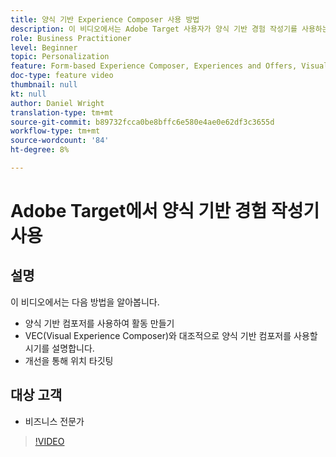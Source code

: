 ```yaml
---
title: 양식 기반 Experience Composer 사용 방법
description: 이 비디오에서는 Adobe Target 사용자가 양식 기반 경험 작성기를 사용하는 방법과 시기를 보여 줍니다.
role: Business Practitioner
level: Beginner
topic: Personalization
feature: Form-based Experience Composer, Experiences and Offers, Visual Experience Composer (VEC)
doc-type: feature video
thumbnail: null
kt: null
author: Daniel Wright
translation-type: tm+mt
source-git-commit: b89732fcca0be8bffc6e580e4ae0e62df3c3655d
workflow-type: tm+mt
source-wordcount: '84'
ht-degree: 8%

---
```



# Adobe Target에서 양식 기반 경험 작성기 사용

## 설명

이 비디오에서는 다음 방법을 알아봅니다.

* 양식 기반 컴포저를 사용하여 활동 만들기
* VEC(Visual Experience Composer)와 대조적으로 양식 기반 컴포저를 사용할 시기를 설명합니다.
* 개선을 통해 위치 타깃팅

## 대상 고객

* 비즈니스 전문가

>[!VIDEO](https://video.tv.adobe.com/v/17390/?quality=12)